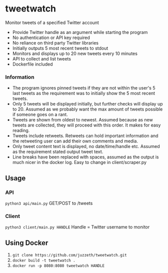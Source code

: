 # tweetwatch
Monitor tweets of a specified Twitter account

* Provide Twitter handle as an argument while starting the program
* No authentication or API key required
* No reliance on third party Twitter libraries
* Initially outputs 5 most recent tweets to stdout
* Monitors and displays up to 20 new tweets every 10 minutes
* API to collect and list tweets
* Dockerfile included

### Information
* The program ignores pinned tweets if they are not within the user's 5 last tweets as the requirement was to initially show the 5 most recent tweets.
* Only 5 tweets will be displayed initially, but further checks will display up to 20. Assumed as we probably want the max amount of tweets possible if someone goes on a rant.
* Tweets are shown from oldest to newest. Assumed because as new tweets are collected, they will proceed with this order. It makes for easy reading.
* Tweets include retweets. Retweets can hold important information and the retweeting user can add their own comments and media.
* Only tweet content text is displayed, no date/time/handle etc. Assumed as the requirement stated output tweet text.
* Line breaks have been replaced with spaces, assumed as the output is much nicer in the docker log. Easy to change in client/scraper.py

## Usage
### API
`python3 api/main.py`
GET/POST to /tweets

### Client
`python3 client/main.py HANDLE`
Handle = Twitter username to monitor

## Using Docker
1. `git clone https://github.com/juzzeth/tweetwatch.git`
2. `docker build -t tweetwatch .`
3. `docker run -p 8080:8080 tweetwatch HANDLE`

